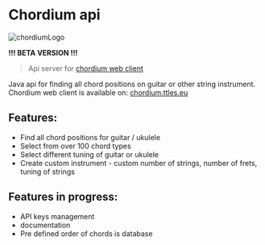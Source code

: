 # Chordium api
![chordiumLogo](https://github.com/user-attachments/assets/de68632d-38a5-4e24-82e7-2ae4ffdc2e27)

**!!! BETA VERSION !!!**
> Api server for [chordium web client](https://github.com/TTLES33/chordium-client)

Java api for finding all chord positions on guitar or other string instrument.
Chordium web client is available on: [chordium.ttles.eu](https://chordium.ttles.eu/)


## Features:
 - Find all chord positions for guitar / ukulele
 - Select from over 100 chord types
 - Select different tuning of guitar or ukulele
 - Create custom instrument - custom number of strings, number of frets, tuning of strings

## Features in progress:
 - API keys management
 - documentation
 - Pre defined order of chords is database
